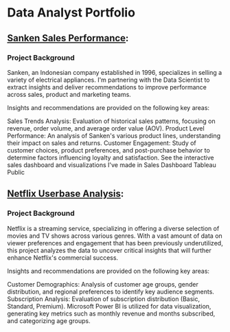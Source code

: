 # Data Analyst Portfolio

## [Sanken Sales Performance](https://github.com/pumpbumpdump/Sanken-Sales-Performance-Analysis):

### Project Background

Sanken, an Indonesian company established in 1996, specializes in selling a variety of electrical appliances. I'm partnering with the Data Scientist to extract insights and deliver recommendations to improve performance across sales, product and marketing teams.

Insights and recommendations are provided on the following key areas:

Sales Trends Analysis: Evaluation of historical sales patterns, focusing on revenue, order volume, and average order value (AOV).
Product Level Performance: An analysis of Sanken's various product lines, understanding their impact on sales and returns.
Customer Engagement: Study of customer choices, product preferences, and post-purchase behavior to determine factors influencing loyalty and satisfaction.
See the interactive sales dashboard and visualizations I've made in Sales Dashboard Tableau Public

## [Netflix Userbase Analysis](https://github.com/pumpbumpdump/Netflix-Userbase-Analysis):

### Project Background

Netflix is a streaming service, specializing in offering a diverse selection of movies and TV shows across various genres. With a vast amount of data on viewer preferences and engagement that has been previously underutilized, this project analyzes the data to uncover critical insights that will further enhance Netflix's commercial success.

Insights and recommendations are provided on the following key areas:

Customer Demographics: Analysis of customer age groups, gender distribution, and regional preferences to identify key audience segments.
Subscription Analysis: Evaluation of subscription distribution (Basic, Standard, Premium).
Microsoft Power BI is utilized for data visualization, generating key metrics such as monthly revenue and months subscribed, and categorizing age groups.
